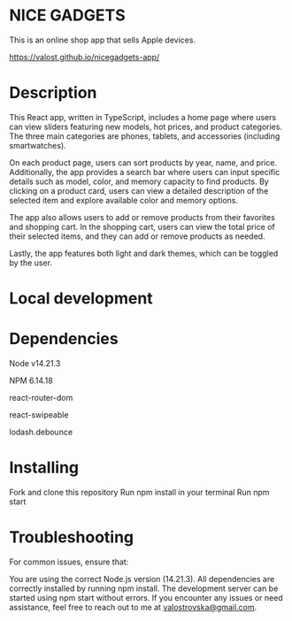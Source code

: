 # NICE GADGETS 
This is an online shop app that sells Apple devices.

https://valost.github.io/nicegadgets-app/

# Description
This React app, written in TypeScript, includes a home page where users can view sliders featuring new models, hot prices, and product categories. The three main categories are phones, tablets, and accessories (including smartwatches).

On each product page, users can sort products by year, name, and price. Additionally, the app provides a search bar where users can input specific details such as model, color, and memory capacity to find products. By clicking on a product card, users can view a detailed description of the selected item and explore available color and memory options.

The app also allows users to add or remove products from their favorites and shopping cart. In the shopping cart, users can view the total price of their selected items, and they can add or remove products as needed.

Lastly, the app features both light and dark themes, which can be toggled by the user.

# Local development

# Dependencies
Node v14.21.3

NPM 6.14.18

react-router-dom

react-swipeable

lodash.debounce

# Installing
Fork and clone this repository
Run npm install in your terminal
Run npm start

# Troubleshooting
For common issues, ensure that:

You are using the correct Node.js version (14.21.3).
All dependencies are correctly installed by running npm install.
The development server can be started using npm start without errors.
If you encounter any issues or need assistance, feel free to reach out to me at valostrovska@gmail.com.
